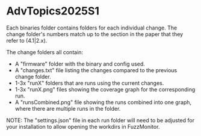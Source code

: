 # AdvTopics2025S1

Each binaries folder contains folders for each individual change. The change folder's numbers match up to the section in the paper that they refer to (4.1|2.x).

The change folders all contain:
 - A "firmware" folder with the binary and config used.
 - A "changes.txt" file listing the changes compared to the previous change folder.
 - 1-3x "runX" folders that are runs using the current changes.
 - 1-3x "runX.png" files showing the coverage graph for the corresponding run.
 - A "runsCombined.png" file showing the runs combined into one graph, where there are multiple runs in the folder.

NOTE: The "settings.json" file in each run folder will need to be adjusted for your installation to allow opening the workdirs in FuzzMonitor.